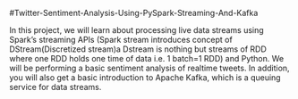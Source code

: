 #Twitter-Sentiment-Analysis-Using-PySpark-Streaming-And-Kafka

In this project, we will learn about processing live data streams using Spark’s streaming APIs (Spark stream introduces concept of DStream(Discretized stream)a Dstream is nothing but streams of RDD where one RDD holds one time of data i.e. 1 batch=1 RDD) and Python. We will be performing a basic sentiment analysis of realtime
tweets. In addition,
you will also get a basic introduction to Apache Kafka, which is a queuing service for data streams.

